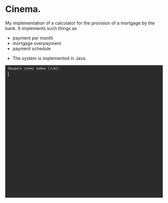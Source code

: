 
# Cinema.
My implementation of a calculator for the provision of a mortgage by the bank. It implements such things as
- payment per month
- mortgage overpayment
- payment schedule



+ The system is implemented in Java.


[comment]: <> (![Administrator portal 2]&#40;./resources/admin_2.jpg&#41;)


![Alt Text](files/calc.gif)
